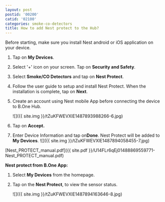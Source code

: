 ```yaml
---
layout: post
postid: '00200'
catid: '02100'
categories: smoke-co-detectors
title: How to add Nest protect to the Hub?
---
```


Before starting, make sure you install Nest android or iOS application on your device.

1. Tap on **My Devices**.

2. Select '+' icon on your screen. Tap on **Security and Safety**.

3. Select **Smoke/CO Detectors** and tap on **Nest Protect**.

4. Follow the user guide to setup and install Nest Protect. When the installation is complete, tap on **Next**.

5. Create an account using Nest mobile App before connecting the device to B.One Hub.
    
    ![]({{ site.img }}/tZuKFWEVXlE1487893988266-6.jpg)

6. Tap on **Accept.**

7. Enter Device Information and tap on**Done**. Nest Protect will be added to **My Devices**.
    ![]({{ site.img }}/tZuKFWEVXlE1487894058455-7.jpg)

[Nest_PROTECT_manual.pdf]({{ site.pdf }}/U14FLr6qEj01488869559771-Nest_PROTECT_manual.pdf)

**Nest protect from B.One App:**

1. Select **My Devices** from the homepage.

2. Tap on the **Nest Protect**, to view the sensor status.

    ![]({{ site.img }}/tZuKFWEVXlE1487894163646-8.jpg)